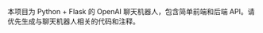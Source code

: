<!-- Use this file to provide workspace-specific custom instructions to Copilot. For more details, visit https://code.visualstudio.com/docs/copilot/copilot-customization#_use-a-githubcopilotinstructionsmd-file -->

本项目为 Python + Flask 的 OpenAI 聊天机器人，包含简单前端和后端 API。请优先生成与聊天机器人相关的代码和注释。
